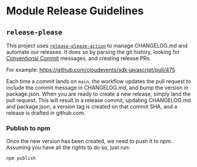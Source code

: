 # Module Release Guidelines

## `release-please`

This project uses [`release-please-action`](https://github.com/google-github-actions/release-please-action)
to manage CHANGELOG.md and automate our releases. It does so by parsing the git history, looking for
[Conventional Commit](https://www.conventionalcommits.org/en/v1.0.0/) messages, and creating release PRs.

For example: https://github.com/cloudevents/sdk-javascript/pull/475

Each time a commit lands on `main`, the workflow updates the pull request to include the commit message
in CHANGELOG.md, and bump the version in package.json. When you are ready to create a new release, simply
land the pull request. This will result in a release commit, updating CHANGELOG.md and package.json, a version
tag is created on that commit SHA, and a release is drafted in github.com.

### Publish to npm

Once the new version has been created, we need to push it to npm.  Assuming you have all the rights to do so, just run:

```
npm publish
```
